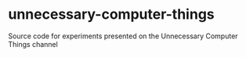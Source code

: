 # unnecessary-computer-things
Source code for experiments presented on the Unnecessary Computer Things channel
